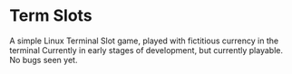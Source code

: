 # Term Slots
A simple Linux Terminal Slot game, played with fictitious currency in the terminal
Currently in early stages of development, but currently playable. No bugs seen yet.
